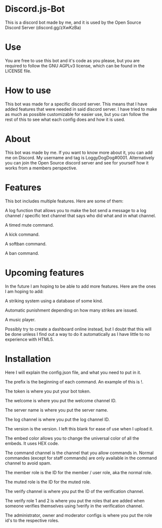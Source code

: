 # Discord.js-Bot
This is a discord bot made by me, and it is used by the Open Source Discord Server (discord.gg/zXwKzBa)

# Use
You are free to use this bot and it's code as you please, but you are required to follow the GNU AGPLv3 license, which can be found in the LICENSE file.

# How to use
This bot was made for a specific discord server. This means that I have added features that were needed in said discord server. I have tried to make as much as possible customizable for easier use, but you can follow the rest of this to see what each config does and how it is used.

# About
This bot was made by me. If you want to know more about it, you can add me on Discord. My username and tag is LoggyDogDog#0001. Alternatively you can join the Open Source discord server and see for yourself how it works from a members perspective.

# Features
This bot includes multiple features. Here are some of them:

A log function that allows you to make the bot send a message to a log channel / specific text channel that says who did what and in what channel.

A timed mute command.

A kick command.

A softban command.

A ban command.

# Upcoming features
In the future I am hoping to be able to add more features. Here are the ones I am hoping to add:

A striking system using a database of some kind.

  Automatic punishment depending on how many strikes are issued.
  
A music player.

Possibly try to create a dashboard online instead, but I doubt that this will be done unless I find out a way to do it automatically as I have little to no experience with HTML5.

# Installation
Here I will explain the config.json file, and what you need to put in it.

The prefix is the beginning of each command. An example of this is !.

The token is where you put your bot token.

The welcome is where you put the welcome channel ID.

The server name is where you put the server name.

The log channel is where you put the log channel ID.

The version is the version. I left this blank for ease of use when I upload it.

The embed color allows you to change the universal color of all the embeds. It uses HEX code.

The command channel is the channel that you allow commands in. Normal commandes (except for staff commands) are only available in the command channel to avoid spam.

The member role is the ID for the member / user role, aka the normal role.

The muted role is the ID for the muted role.

The verify channel is where you put the ID of the verification channel.

The verify role 1 and 2 is where you put the roles that are added when someone verifies themselves using !verify in the verification channel.

The administrator, owner and moderator configs is where you put the role id's to the respective roles.
